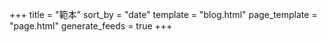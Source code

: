 +++
title = "範本"
sort_by = "date"
template = "blog.html"
page_template = "page.html"
generate_feeds = true
+++
